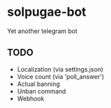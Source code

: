# solpugae-bot
Yet another telegram bot

## TODO

* Localization (via settings.json)
* Voice count (via 'poll_answer')
* Actual banning
* Unban command
* Webhook